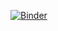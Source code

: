 [![Binder](https://mybinder.org/badge_logo.svg)](https://mybinder.org/v2/gh/mariacarrizo/jupyter.git/HEAD)
